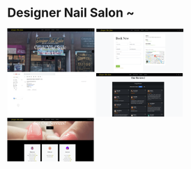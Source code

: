 # Designer Nail Salon ~

<img src="dns_imgs/home_page.png" height="100px" width="200px">

<img src="dns_imgs/book_page.png" height="100px" width="200px">

<img src="dns_imgs/gmail.png" height="100px" width="200px">

<img src="dns_imgs/reviews.png" height="100px" width="200px">

<img src="dns_imgs/services.png" height="100px" width="200px">
